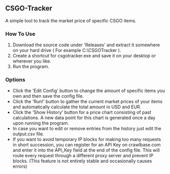 ## CSGO-Tracker
A simple tool to track the market price of specific CSGO items.

### How To Use 

1) Download the source code under 'Releases' and extract it somewhere on your hard drive ( For example C:\CSGOTracker ).
2) Create a shortcut for csgotracker.exe and save it on your desktop or wherever you like.
3) Run the program.


### Options

- Click the 'Edit Config' button to change the amount of specific items you own and then save the config file.
- Click the 'Run!' button to gather the current market prices of your items and automatically calculate the total amount in USD and EUR.
- Click the 'Show History' button for a price chart consisting of past calculations. A new data point for this chart is generated once a day upon running the program. 
- In case you want to edit or remove entries from the history just edit the output.csv file.
- If you want to avoid temporary IP blocks for making too many requests in short succession, you can register for an API Key on crawlbase.com and enter it into the API_Key field at the end of the config file. This will route every request through a different proxy server and prevent IP blocks. (This feature is not entirely stable and occasionally causes errors)
